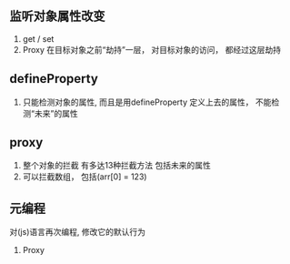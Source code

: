 ## 监听对象属性改变
1. get / set
2. Proxy
  在目标对象之前“劫持”一层， 对目标对象的访问， 都经过这层劫持

## defineProperty
1. 只能检测对象的属性, 而且是用defineProperty 定义上去的属性， 不能检测“未来”的属性

## proxy
1. 整个对象的拦截  有多达13种拦截方法  包括未来的属性
2. 可以拦截数组， 包括(arr[0] = 123)

## 元编程
对(js)语言再次编程, 修改它的默认行为
1. Proxy